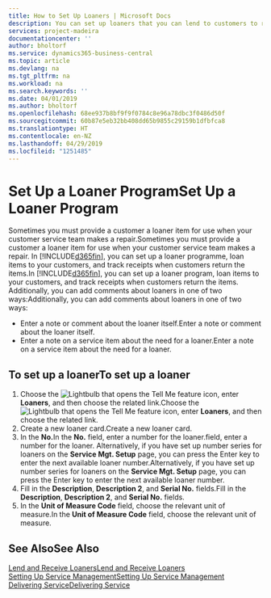 ```yaml
---
title: How to Set Up Loaners | Microsoft Docs
description: You can set up loaners that you can lend to customers to replace service items while they are in service.
services: project-madeira
documentationcenter: ''
author: bholtorf
ms.service: dynamics365-business-central
ms.topic: article
ms.devlang: na
ms.tgt_pltfrm: na
ms.workload: na
ms.search.keywords: ''
ms.date: 04/01/2019
ms.author: bholtorf
ms.openlocfilehash: 68ee937b8bf9f9f0784c8e96a78dbc3f0486d50f
ms.sourcegitcommit: 60b87e5eb32bb408dd65b9855c29159b1dfbfca8
ms.translationtype: HT
ms.contentlocale: en-NZ
ms.lasthandoff: 04/29/2019
ms.locfileid: "1251485"
---
```

# <a name="set-up-a-loaner-program"></a><span data-ttu-id="0c086-103">Set Up a Loaner Program</span><span class="sxs-lookup"><span data-stu-id="0c086-103">Set Up a Loaner Program</span></span>
<span data-ttu-id="0c086-104">Sometimes you must provide a customer a loaner item for use when your customer service team makes a repair.</span><span class="sxs-lookup"><span data-stu-id="0c086-104">Sometimes you must provide a customer a loaner item for use when your customer service team makes a repair.</span></span> <span data-ttu-id="0c086-105">In [!INCLUDE[d365fin](includes/d365fin_md.md)], you can set up a loaner programme, loan items to your customers, and track receipts when customers return the items.</span><span class="sxs-lookup"><span data-stu-id="0c086-105">In [!INCLUDE[d365fin](includes/d365fin_md.md)], you can set up a loaner program, loan items to your customers, and track receipts when customers return the items.</span></span> <span data-ttu-id="0c086-106">Additionally, you can add comments about loaners in one of two ways:</span><span class="sxs-lookup"><span data-stu-id="0c086-106">Additionally, you can add comments about loaners in one of two ways:</span></span>  
  
* <span data-ttu-id="0c086-107">Enter a note or comment about the loaner itself.</span><span class="sxs-lookup"><span data-stu-id="0c086-107">Enter a note or comment about the loaner itself.</span></span>  
* <span data-ttu-id="0c086-108">Enter a note on a service item about the need for a loaner.</span><span class="sxs-lookup"><span data-stu-id="0c086-108">Enter a note on a service item about the need for a loaner.</span></span>  

## <a name="to-set-up-a-loaner"></a><span data-ttu-id="0c086-109">To set up a loaner</span><span class="sxs-lookup"><span data-stu-id="0c086-109">To set up a loaner</span></span>  
1. <span data-ttu-id="0c086-110">Choose the ![Lightbulb that opens the Tell Me feature](media/ui-search/search_small.png "Tell me what you want to do") icon, enter **Loaners**, and then choose the related link.</span><span class="sxs-lookup"><span data-stu-id="0c086-110">Choose the ![Lightbulb that opens the Tell Me feature](media/ui-search/search_small.png "Tell me what you want to do") icon, enter **Loaners**, and then choose the related link.</span></span>  
2. <span data-ttu-id="0c086-111">Create a new loaner card.</span><span class="sxs-lookup"><span data-stu-id="0c086-111">Create a new loaner card.</span></span> 
3. <span data-ttu-id="0c086-112">In the **No.**</span><span class="sxs-lookup"><span data-stu-id="0c086-112">In the **No.**</span></span> <span data-ttu-id="0c086-113">field, enter a number for the loaner.</span><span class="sxs-lookup"><span data-stu-id="0c086-113">field, enter a number for the loaner.</span></span> <span data-ttu-id="0c086-114">Alternatively, if you have set up number series for loaners on the **Service Mgt. Setup** page, you can press the Enter key to enter the next available loaner number.</span><span class="sxs-lookup"><span data-stu-id="0c086-114">Alternatively, if you have set up number series for loaners on the **Service Mgt. Setup** page, you can press the Enter key to enter the next available loaner number.</span></span>  
4. <span data-ttu-id="0c086-115">Fill in the **Description**, **Description 2**, and **Serial No.** fields.</span><span class="sxs-lookup"><span data-stu-id="0c086-115">Fill in the **Description**, **Description 2**, and **Serial No.** fields.</span></span>  
5. <span data-ttu-id="0c086-116">In the **Unit of Measure Code** field, choose the relevant unit of measure.</span><span class="sxs-lookup"><span data-stu-id="0c086-116">In the **Unit of Measure Code** field, choose the relevant unit of measure.</span></span>  
  
## <a name="see-also"></a><span data-ttu-id="0c086-117">See Also</span><span class="sxs-lookup"><span data-stu-id="0c086-117">See Also</span></span>
[<span data-ttu-id="0c086-118">Lend and Receive Loaners</span><span class="sxs-lookup"><span data-stu-id="0c086-118">Lend and Receive Loaners</span></span>](service-how-to-lend-receive-loaners.md)  
[<span data-ttu-id="0c086-119">Setting Up Service Management</span><span class="sxs-lookup"><span data-stu-id="0c086-119">Setting Up Service Management</span></span>](service-setup-service.md)  
[<span data-ttu-id="0c086-120">Delivering Service</span><span class="sxs-lookup"><span data-stu-id="0c086-120">Delivering Service</span></span>](service-deliver-service.md)  

